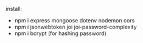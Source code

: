 install:

- npm i express mongoose dotenv nodemon cors
- npm i jsonwebtoken joi joi-password-complexity
- npm i bcrypt (for hashing password)

